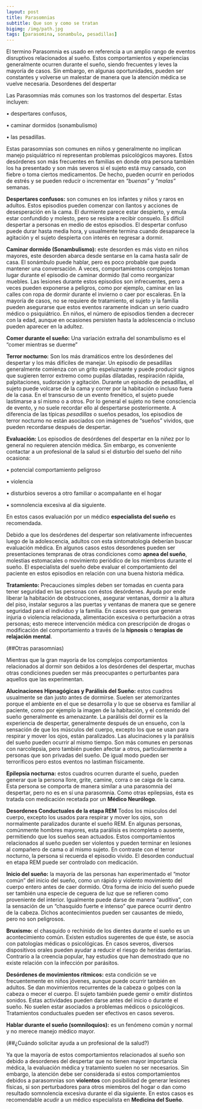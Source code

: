 ```yaml
---
layout: post
title: Parasomnias
subtitle: Que son y como se tratan
bigimg: /img/path.jpg
tags: [parasomina, sonambulo, pesadillas]
---
```



El termino Parasomnia es usado en referencia a un amplio rango de eventos disruptivos relacionados al sueño. Estos comportamientos y experiencias generalmente ocurren durante el sueño, siendo frecuentes y leves la mayoría de casos. Sin embargo, en algunas oportunidades, pueden ser constantes y volverse un malestar de manera que la atención médica se vuelve necesaria.
Desordenes del despertar

Las Parasomnias más comunes son los trastornos del despertar. Estas incluyen: 

•	despertares confusos, 

•	caminar dormidos (sonambulismo) 

•	las pesadillas. 

Estas parasomnias son comunes en niños y generalmente no implican manejo psiquiátrico ni representan problemas psicológicos mayores.
Estos desórdenes son más frecuentes en familias en donde otra persona también los ha presentado y son más severos si el sujeto está muy cansado, con fiebre o toma ciertos medicamentos. De hecho, pueden ocurrir en periodos de estrés y se pueden reducir o incrementar en _“buenas”_ y _“malas”_ semanas.

**Despertares confusos:** son comunes en los infantes y niños y raros en adultos. Estos episodios pueden comenzar con llantos y acciones de desesperación en la cama. El durmiente parece estar despierto, y emula estar confundido y molesto, pero se resiste a recibir consuelo. Es difícil despertar a personas en medio de estos episodios. El despertar confuso puede durar hasta media hora, y usualmente termina cuando desaparece la agitación y el sujeto despierta con interés en regresar a dormir.

**Caminar dormido (Sonambulismo):** este desorden es más visto en niños mayores, este desorden abarca desde sentarse en la cama hasta salir de casa. El sonámbulo puede hablar, pero es poco probable que pueda mantener una conversación. A veces, comportamientos complejos toman lugar durante el episodio de caminar dormido (tal como reorganizar muebles. Las  lesiones durante estos episodios son infrecuentes, pero a veces pueden exponerse a peligros, como por ejemplo, caminar en las calles con ropa de dormir durante el invierno o caer por escaleras.
En la mayoría de casos, no se requiere de tratamiento, el sujeto y la familia pueden asegurarse que estos eventos raramente indican un serio cuadro médico o psiquiátrico. En niños, el número de episodios tienden a decrecer con la edad, aunque en ocasiones persisten hasta la adolescencia o incluso pueden aparecer en la adultez.

**Comer durante el sueño:** Una variación extraña del sonambulismo es el “comer mientras se duerme”

**Terror nocturno:** Son los más dramáticos entre los desórdenes del despertar y los más difíciles de manejar. Un episodio de pesadillas generalmente comienza con un grito espeluznante y puede producir signos que sugieren terror extremo como pupilas dilatadas, respiración rápida, palpitaciones, sudoración y agitación. Durante un episodio de pesadillas, el sujeto puede volcarse de la cama y correr por la habitación o incluso fuera de la casa. En el transcurso de un evento frenético, el sujeto puede lastimarse a sí mismo o a otros. Por lo general el sujeto no tiene consciencia de evento, y no suele recordar ello al despertarse posteriormente.
A diferencia de las típicas _pesadillas_ o sueños pesados, los episodios de terror nocturno no están asociados con imágenes de “sueños” vividos, que pueden recordarse después de despertar.

**Evaluación:** Los episodios de desórdenes del despertar en la niñez por lo general no requieren atención médica. Sin embargo, es conveniente contactar a un profesional de la salud si el disturbio del sueño del niño ocasiona:

•	potencial comportamiento peligroso

•	violencia

•	disturbios severos a otro familiar o acompañante en el hogar

•	somnolencia excesiva al día siguiente.

En estos casos evaluación por un médico **especialista del sueño** es recomendada.


Debido a que los desórdenes del despertar son relativamente infrecuentes luego de la adolescencia, adultos con esta sintomatología deberían buscar evaluación médica. En algunos casos estos desordenes pueden ser presentaciones tempranas de otras condiciones como 
**apnea del sueño**, molestias estomacales o movimiento periódico de los miembros durante el sueño. El especialista del sueño debe evaluar el comportamiento del paciente en estos episodios en relación con una buena historia médica.

**Tratamiento:** Precauciones simples deben ser tomadas en cuenta para tener seguridad en las personas con éstos desórdenes. Ayuda por ende liberar la habitación de obstrucciones, asegurar ventanas, dormir a la altura del piso, instalar seguros a las puertas y ventanas de manera que se genere seguridad para el individuo y la familia.
En casos severos que generan injuria o violencia relacionada, alimentación excesiva o perturbación a otras personas; esto merece intervención médica con prescripción de drogas o modificación del comportamiento a través de la **hipnosis** o **terapias de relajación mental**.

(##Otras parasomnias)

Mientras que la gran mayoría de los complejos comportamientos relacionados al dormir son debidos a los desórdenes del despertar, muchas otras condiciones pueden ser más preocupantes o perturbantes para aquellos que las experimentan.

**Alucinaciones Hipnagógicas y Parálisis del Sueño:** estos cuadros usualmente se dan justo antes de dormirse. Suelen ser atemorizantes porque el ambiente en el que se desarrolla y lo que se observa es familiar al paciente, como por ejemplo la imagen de la habitación, y el contenido del sueño generalmente es amenazante. La parálisis del dormir es la experiencia de despertar, generalmente después de un ensueño, con la sensación de que los músculos del cuerpo, excepto los que se usan para respirar y mover los ojos, están paralizados. Las alucinaciones y la parálisis del sueño pueden ocurrir al mismo tiempo. Son más comunes en personas con narcolepsia, pero también pueden afectar a otros, particularmente a personas que son privadas del sueño. De igual modo pueden ser terroríficos pero estos eventos no lastiman físicamente.

**Epilepsia nocturna:** estos cuadros ocurren durante el sueño, pueden generar que la persona llore, grite, camine, corra o se caiga de la cama. Esta persona se comporta de manera similar a una parasomnia del despertar, pero no es en sí una parasomnia. Como otras epilepsias, ésta es tratada con medicación recetada por un **Médico Neurólogo**.

**Desordenes Conductuales de la etapa REM** Todos los músculos del cuerpo, excepto los usados para respirar y mover los ojos, son normalmente paralizados durante el sueño REM. En algunas personas, comúnmente hombres mayores, esta parálisis es incompleta o ausente, permitiendo que los sueños sean actuados. Estos comportamientos relacionados al sueño pueden ser violentos y pueden terminar en lesiones al compañero de cama o al mismo sujeto. En contraste con el terror nocturno, la persona si recuerda el episodio vivido. El desorden conductual en etapa REM puede ser controlado con medicación.

**Inicio del sueño:** la mayoría de las personas han experimentado el “motor común” del inicio del sueño, como un rápido y violento movimiento del cuerpo entero antes de caer dormido. Otra forma de inicio del sueño puede ser también una especie de ceguera de luz que se refieren como proveniente del interior. Igualmente puede darse de manera “auditiva”, con la sensación de un “chasquido fuerte e intenso” que parece ocurrir dentro de la cabeza. Dichos acontecimientos pueden ser causantes de miedo, pero no son peligrosos.

**Bruxismo:** el chasquido o rechinido de los dientes durante el sueño es un acontecimiento común. Existen estudios sugerentes de que éste, se asocia con patologías médicas o psicológicas. En casos severos, diversos dispositivos orales pueden ayudar a reducir el riesgo de heridas dentarias. Contrario a la creencia popular, hay estudios que han demostrado que no existe relación con la infección por parásitos.

**Desórdenes de movimientos rítmicos:** esta condición se ve frecuentemente en niños jóvenes, aunque puede ocurrir también en adultos. Se dan movimientos recurrentes de la cabeza o golpes con la cabeza o mecer el cuerpo. El sujeto también puede gemir o emitir distintos sonidos. Estas actividades pueden darse antes del inicio o durante el sueño. No suelen estar asociados a problemas médicos o psicológicos. Tratamientos conductuales pueden ser efectivos en casos severos.

**Hablar durante el sueño (somniloquios):** es un fenómeno común y normal y no merece manejo médico mayor.

(##¿Cuándo solicitar ayuda a un profesional de la salud?)

Ya que la mayoría de estos comportamientos relacionados al sueño son debido a desordenes del despertar que no tienen mayor importancia médica, la evaluación médica y tratamiento suelen no ser necesarios. Sin embargo, la atención debe ser considerada si estos comportamientos debidos a parasomnias son **violentos** con posibilidad de generar lesiones físicas, si son perturbadores para otros miembros del hogar o dan como resultado somnolencia excesiva durante el día siguiente. En estos casos es recomendable acudir a un médico especialista en **Medicina del Sueño**.

